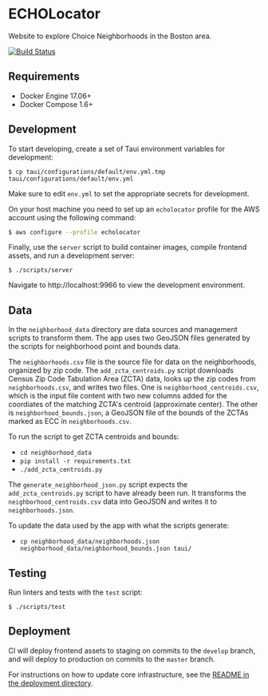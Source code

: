 # ECHOLocator

Website to explore Choice Neighborhoods in the Boston area.

[![Build Status](https://travis-ci.com/azavea/echo-locator.svg?branch=develop)](https://travis-ci.com/azavea/echo-locator)

## Requirements

* Docker Engine 17.06+
* Docker Compose 1.6+

## Development

To start developing, create a set of Taui environment variables for development:

```
$ cp taui/configurations/default/env.yml.tmp taui/configurations/default/env.yml
```

Make sure to edit `env.yml` to set the appropriate secrets for development.

On your host machine you need to set up an `echolocator` profile for the AWS account using the following command:
```bash
$ aws configure --profile echolocator
```

Finally, use the `server` script to build container images, compile frontend assets,
and run a development server:

```
$ ./scripts/server
```

Navigate to http://localhost:9966 to view the development environment.

## Data

In the `neighborhood_data` directory are data sources and management scripts to transform them. The app uses two GeoJSON files generated by the scripts for neighborhood point and bounds data.

The `neighborhoods.csv` file is the source file for data on the neighborhoods, organized by zip code. The `add_zcta_centroids.py` script downloads Census Zip Code Tabulation Area (ZCTA) data, looks up the zip codes from `neighborhoods.csv`, and writes two files. One is `neighborhood_centroids.csv`, which is the input file content with two new columns added for the coordiates of the matching ZCTA's centroid (approximate center). The other is `neighborhood_bounds.json`, a GeoJSON file of the bounds of the ZCTAs marked as ECC in `neighborhoods.csv`.

To run the script to get ZCTA centroids and bounds:

 - `cd neighborhood_data`
 - `pip install -r requirements.txt`
 - `./add_zcta_centroids.py`

The `generate_neighborhood_json.py` script expects the `add_zcta_centroids.py` script to have already been run. It transforms the `neighborhood_centroids.csv` data into GeoJSON and writes it to `neighborhoods.json`.

To update the data used by the app with what the scripts generate:

 - `cp neighborhood_data/neighborhoods.json neighborhood_data/neighborhood_bounds.json taui/`


## Testing

Run linters and tests with the `test` script:

```
$ ./scripts/test
```

## Deployment

CI will deploy frontend assets to staging on commits to the `develop` branch,
and will deploy to production on commits to the `master` branch.

For instructions on how to update core infrastructure, see the [README in the
deployment directory](./deployment/README.md).
